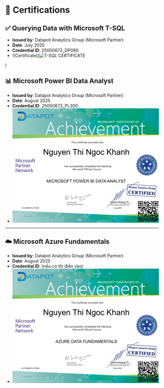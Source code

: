 # 📜 Certifications

## ✅ Querying Data with Microsoft T-SQL
- **Issued by**: Datapot Analytics Group (Microsoft Partner)
- **Date**: July 2025
- **Credential ID**: 25000672_DP080
- ![Certificate](<img width="1057" height="821" alt="T-SQL CERTIFICATE" src="https://github.com/user-attachments/assets/7bd930a1-f134-4d58-82ca-7fe4c7df99a2" />


)
## 📊 Microsoft Power BI Data Analyst
- **Issued by**: Datapot Analytics Group (Microsoft Partner)  
- **Date**: August 2025  
- **Credential ID**: 25000672_PL300  
- ![Power BI Certificate](https://github.com/ngockhanh318/certifications/blob/main/25000672_PL300.png)

---

## ☁️ Microsoft Azure Fundamentals
- **Issued by**: Datapot Analytics Group (Microsoft Partner)  
- **Date**: August 2025  
- **Credential ID**: (nếu có thì điền vào)  
- ![Azure Certificate](https://github.com/ngockhanh318/certifications/blob/main/AZURE%20CERTIFICATE.png)
